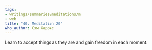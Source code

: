 ```yaml
---
tags:
- writings/summaries/meditations/m
- web
title: "40. Meditation 20"
who_author: Сэм Харрис
---
```


Learn to accept things as they are and gain freedom in each moment.
